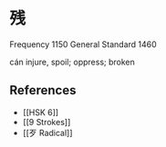 # 残
Frequency 1150
General Standard 1460

cán
injure, spoil; oppress; broken

## References
- [[HSK 6]]
- [[9 Strokes]]
- [[歹 Radical]]